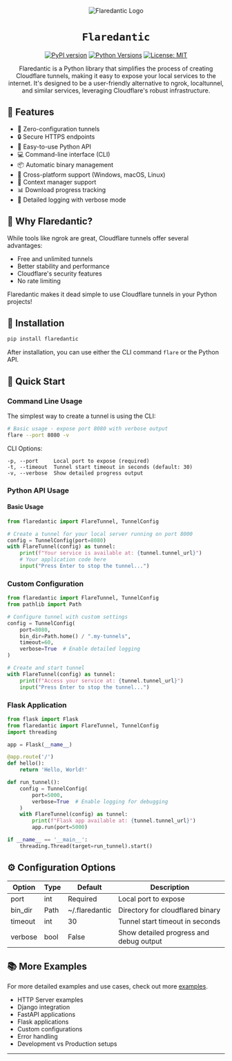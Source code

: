 <div align="center">

![Flaredantic Logo](./docs/res/flaredantic.jpg)

# `Flaredantic`

[![PyPI version](https://badge.fury.io/py/flaredantic.svg)](https://badge.fury.io/py/flaredantic)
[![Python Versions](https://img.shields.io/pypi/pyversions/flaredantic.svg)](https://pypi.org/project/flaredantic/)
[![License: MIT](https://img.shields.io/badge/License-MIT-yellow.svg)](https://opensource.org/licenses/MIT)

Flaredantic is a Python library that simplifies the process of creating Cloudflare tunnels, making it easy to expose your local services to the internet. It's designed to be a user-friendly alternative to ngrok, localtunnel, and similar services, leveraging Cloudflare's robust infrastructure.

</div>

## 🌟 Features

- 🔌 Zero-configuration tunnels
- 🔒 Secure HTTPS endpoints
- 🚀 Easy-to-use Python API
- 💻 Command-line interface (CLI)
- 📦 Automatic binary management
- 🎯 Cross-platform support (Windows, macOS, Linux)
- 🔄 Context manager support
- 📊 Download progress tracking
- 📝 Detailed logging with verbose mode

## 🎯 Why Flaredantic?

While tools like ngrok are great, Cloudflare tunnels offer several advantages:
- Free and unlimited tunnels
- Better stability and performance
- Cloudflare's security features
- No rate limiting

Flaredantic makes it dead simple to use Cloudflare tunnels in your Python projects!

## 🚀 Installation

```bash
pip install flaredantic
```

After installation, you can use either the CLI command `flare` or the Python API.

## 📖 Quick Start

### Command Line Usage

The simplest way to create a tunnel is using the CLI:

```bash
# Basic usage - expose port 8080 with verbose output
flare --port 8080 -v
```

CLI Options:
```
-p, --port     Local port to expose (required)
-t, --timeout  Tunnel start timeout in seconds (default: 30)
-v, --verbose  Show detailed progress output
```

### Python API Usage

#### Basic Usage

```python
from flaredantic import FlareTunnel, TunnelConfig

# Create a tunnel for your local server running on port 8000
config = TunnelConfig(port=8080)
with FlareTunnel(config) as tunnel:
    print(f"Your service is available at: {tunnel.tunnel_url}")
    # Your application code here
    input("Press Enter to stop the tunnel...")
```

### Custom Configuration

```python
from flaredantic import FlareTunnel, TunnelConfig
from pathlib import Path

# Configure tunnel with custom settings
config = TunnelConfig(
    port=8080,
    bin_dir=Path.home() / ".my-tunnels",
    timeout=60,
    verbose=True  # Enable detailed logging
)

# Create and start tunnel
with FlareTunnel(config) as tunnel:
    print(f"Access your service at: {tunnel.tunnel_url}")
    input("Press Enter to stop the tunnel...")
```

### Flask Application
```python
from flask import Flask
from flaredantic import FlareTunnel, TunnelConfig
import threading

app = Flask(__name__)

@app.route('/')
def hello():
    return 'Hello, World!'

def run_tunnel():
    config = TunnelConfig(
        port=5000,
        verbose=True  # Enable logging for debugging
    )
    with FlareTunnel(config) as tunnel:
        print(f"Flask app available at: {tunnel.tunnel_url}")
        app.run(port=5000)

if __name__ == '__main__':
    threading.Thread(target=run_tunnel).start()
```

## ⚙️ Configuration Options

| Option | Type | Default | Description |
|--------|------|---------|-------------|
| port | int | Required | Local port to expose |
| bin_dir | Path | ~/.flaredantic | Directory for cloudflared binary |
| timeout | int | 30 | Tunnel start timeout in seconds |
| verbose | bool | False | Show detailed progress and debug output |

## 📚 More Examples

For more detailed examples and use cases, check out more [examples](docs/examples/Examples.md).
- HTTP Server examples
- Django integration
- FastAPI applications
- Flask applications
- Custom configurations
- Error handling
- Development vs Production setups

---